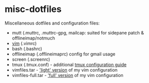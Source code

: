 misc-dotfiles
=============

Miscellaneous dotfiles and configuration files:

- mutt (.muttrc, .muttrc-gpg, mailcap: suited for sidepane patch & offlineimap/notmuch
- [vim](https://hobo.house/2016/04/09/trick-out-your-vim-editor/) (.vimrc)
- bash (.bashrc)
- offlineimap (.offlineimaprc) config for gmail usage
- screen (.screenrc)
- tmux (.tmux.conf) - additional [tmux configuration guide](https://hobo.house/2016/07/16/tmux-for-gnu-screen-refugees-and-vim-users/)
- vimfiles.tar - ['light' version](https://hobo.house/2016/04/09/trick-out-your-vim-editor/) of my vim configuration
- vimfiles-full.tar - ['full' version](https://hobo.house/2016/04/09/trick-out-your-vim-editor/) of my vim configuration
